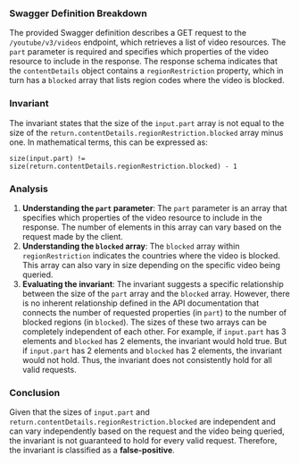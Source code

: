 ### Swagger Definition Breakdown
The provided Swagger definition describes a GET request to the `/youtube/v3/videos` endpoint, which retrieves a list of video resources. The `part` parameter is required and specifies which properties of the video resource to include in the response. The response schema indicates that the `contentDetails` object contains a `regionRestriction` property, which in turn has a `blocked` array that lists region codes where the video is blocked.

### Invariant
The invariant states that the size of the `input.part` array is not equal to the size of the `return.contentDetails.regionRestriction.blocked` array minus one. In mathematical terms, this can be expressed as:

`size(input.part) != size(return.contentDetails.regionRestriction.blocked) - 1`

### Analysis
1. **Understanding the `part` parameter**: The `part` parameter is an array that specifies which properties of the video resource to include in the response. The number of elements in this array can vary based on the request made by the client.
2. **Understanding the `blocked` array**: The `blocked` array within `regionRestriction` indicates the countries where the video is blocked. This array can also vary in size depending on the specific video being queried.
3. **Evaluating the invariant**: The invariant suggests a specific relationship between the size of the `part` array and the `blocked` array. However, there is no inherent relationship defined in the API documentation that connects the number of requested properties (in `part`) to the number of blocked regions (in `blocked`). The sizes of these two arrays can be completely independent of each other. For example, if `input.part` has 3 elements and `blocked` has 2 elements, the invariant would hold true. But if `input.part` has 2 elements and `blocked` has 2 elements, the invariant would not hold. Thus, the invariant does not consistently hold for all valid requests.

### Conclusion
Given that the sizes of `input.part` and `return.contentDetails.regionRestriction.blocked` are independent and can vary independently based on the request and the video being queried, the invariant is not guaranteed to hold for every valid request. Therefore, the invariant is classified as a **false-positive**.
